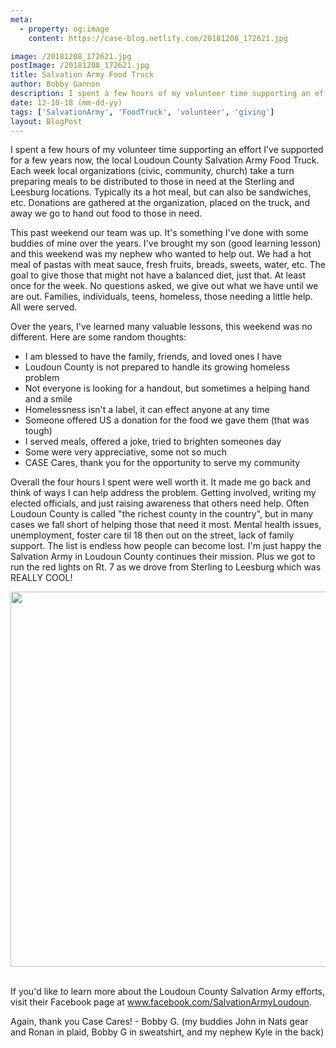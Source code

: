 ```yaml
---
meta:
  - property: og:image
    content: https://case-blog.netlify.com/20181208_172621.jpg

image: /20181208_172621.jpg
postImage: /20181208_172621.jpg
title: Salvation Army Food Truck
author: Bobby Gannon
description: I spent a few hours of my volunteer time supporting an effort I've supported for a few years now, the local Loudoun County Salvation Army Food Truck. Each week local organizations (civic, community, church) take a turn preparing meals to be distributed to those in need at the Sterling and Leesburg locations. Typically its a hot meal, but can also be sandwiches, etc. Donations are gathered at the organization, placed on the truck, and away we go to hand out food to those in need.
date: 12-10-18 (mm-dd-yy)
tags: ['SalvationArmy', 'FoodTruck', 'volunteer', 'giving']
layout: BlogPost
---
```


<!-- Read More -->

I spent a few hours of my volunteer time supporting an effort I've supported for a few years now, the local Loudoun County Salvation Army Food Truck. Each week local organizations (civic, community, church) take a turn preparing meals to be distributed to those in need at the Sterling and Leesburg locations. Typically its a hot meal, but can also be sandwiches, etc. Donations are gathered at the organization, placed on the truck, and away we go to hand out food to those in need.

This past weekend our team was up. It's something I've done with some buddies of mine over the years. I've brought my son (good learning lesson) and this weekend was my nephew who wanted to help out. We had a hot meal of pastas with meat sauce, fresh fruits, breads, sweets, water, etc. The goal to give those that might not have a balanced diet, just that. At least once for the week. No questions asked, we give out what we have until we are out. Families, individuals, teens, homeless, those needing a little help. All were served.

Over the years, I've learned many valuable lessons, this weekend was no different. Here are some random thoughts:

- I am blessed to have the family, friends, and loved ones I have
- Loudoun County is not prepared to handle its growing homeless problem
- Not everyone is looking for a handout, but sometimes a helping hand and a smile
- Homelessness isn't a label, it can effect anyone at any time
- Someone offered US a donation for the food we gave them (that was tough)
- I served meals, offered a joke, tried to brighten someones day
- Some were very appreciative, some not so much
- CASE Cares, thank you for the opportunity to serve my community

Overall the four hours I spent were well worth it. It made me go back and think of ways I can help address the problem. Getting involved, writing my elected officials, and just raising awareness that others need help. Often Loudoun County is called "the richest county in the country", but in many cases we fall short of helping those that need it most. Mental health issues, unemployment, foster care til 18 then out on the street, lack of family support. The list is endless how people can become lost. I'm just happy the Salvation Army in Loudoun County continues their mission. Plus we got to run the red lights on Rt. 7 as we drove from Sterling to Leesburg which was REALLY COOL!

<center><img src="/20181208_151921.jpg" width="600"/></center><br/>

If you'd like to learn more about the Loudoun County Salvation Army efforts, visit their Facebook page at <a href="https://www.facebook.com/SalvationArmyLoudoun/">www.facebook.com/SalvationArmyLoudoun</a>.

Again, thank you Case Cares! - Bobby G. (my buddies John in Nats gear and Ronan in plaid, Bobby G in sweatshirt, and my nephew Kyle in the back)

